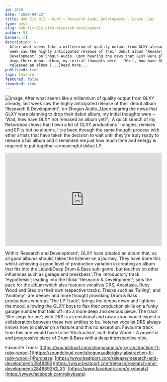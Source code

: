 ```yaml
---
id: 1088
date: '2020-04-22'
title: DnB Fix 012 - GLXY – Research &amp; Development - Loose Lips
type: post
slug: dnb-fix-012-glxy-research-development
author: 51
banner: []
description: >-
  After what seems like a millennium of quality output from GLXY already, last
  week saw the highly anticipated release of their debut album ‘Research &
  Development’ on Shogun Audio. Upon hearing the news that GLXY were planning to
  drop their debut album, my initial thoughts were – ‘Wait, how have GLXY not
  released an album [...]Read More...
published: true
tags: feature
featured: false
itworked: true
---
```

![image](../undefined)_After what seems like a millennium of quality output from GLXY already, last week saw the highly anticipated release of their debut album ‘Research & Development'; on Shogun Audio._Upon hearing the news that GLXY were planning to drop their debut album, my initial thoughts were – ‘Wait, how have GLXY not released an album yet?';. A quick search of my Rekordbox shows that I own a lot of GLXY productions '; singles, remixes and EP';s but no albums. I';ve been through the same thought process with other artists that have taken the decision to wait until they';re truly ready to release a full album and it reminded me just how much time and energy is required to put together a meaningful debut LP.

<iframe width='100%' height='300' scrolling='no' frameborder='no' allow='autoplay' src='https://w.soundcloud.com/player/?url=https%3A//api.soundcloud.com/playlists/1034296951&color=%23ff5500&auto_play=false&hide_related=false&show_comments=true&show_user=true&show_reposts=false&show_teaser=true&visual=true'></iframe>

Within ‘Research and Development'; GLXY have created an album that, as all good albums should, takes the listener on a journey. They have done this whilst achieving a good level of production variation in creating an album that fits into the Liquid/Deep Drum & Bass sub-genre, but touches on other influences such as garage and breakbeat.';The introductory track ‘Hypothesis'; leading into the titular ‘Research & Development'; sets the pace for the album which also features vocalists DRS, Anastasia, Ruby Wood and Steo on their own respective tracks. Tracks such as ‘Falling'; and ‘Anatomy'; are deeper and more thought provoking Drum & Bass productions whereas ‘The LP Track'; brings the tempo down and lightens the mood, allowing the GLXY boys to flex their production skills on a funky garage number that tails off into a more deep and serious piece. The track ‘She sings for me'; with DRS is as emotional and raw as you would expect a collaboration between these two entities to be. Veteran vocalist DRS always knows how to deliver on a feature and this no exception. Favourite track from this one would have to be ‘Abstraction'; with Ruby Wood – A powerful and progressive piece of Drum & Bass with a deep introspective vibe.

Favourite Track: [https://soundcloud.com/shogunaudio/glxy-abstraction-ft-ruby-wood-1](https://soundcloud.com/shogunaudio/glxy-abstraction-ft-ruby-wood-1)Purchase: [https://www.beatport.com/release/research-and-development/2848893](https://www.beatport.com/release/research-and-development/2848893)GLXY: [https://www.facebook.com/glxybeats](https://www.facebook.com/glxybeats)